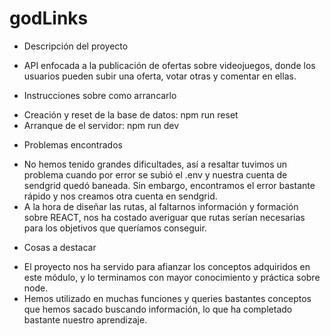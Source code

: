 # godLinks

* Descripción del proyecto

- API enfocada a la publicación de ofertas sobre videojuegos, donde los usuarios pueden subir una oferta, votar otras y comentar en ellas.

* Instrucciones sobre como arrancarlo

- Creación y reset de la base de datos: npm run reset
- Arranque de el servidor: npm run dev

* Problemas encontrados

- No hemos tenido grandes dificultades, así a resaltar tuvimos un problema cuando por error se subió el .env y nuestra cuenta de sendgrid quedó baneada. Sin embargo, encontramos el error bastante rápido y nos creamos otra cuenta en sendgrid. 
- A la hora de diseñar las rutas, al faltarnos información y formación sobre REACT, nos ha costado averiguar que rutas serían necesarias para los objetivos que queríamos conseguir.

* Cosas a destacar

- El proyecto nos ha servido para afianzar los conceptos adquiridos en este módulo, y lo terminamos con mayor conocimiento y práctica sobre node. 
- Hemos utilizado en muchas funciones y queries bastantes conceptos que hemos sacado buscando información, lo que ha completado bastante nuestro aprendizaje.